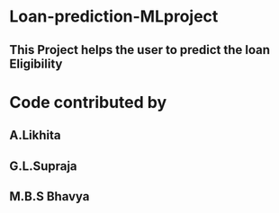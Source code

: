 # Loan-prediction-MLproject
## This Project helps the user to predict the loan Eligibility
# Code contributed by
## A.Likhita
## G.L.Supraja
## M.B.S Bhavya

